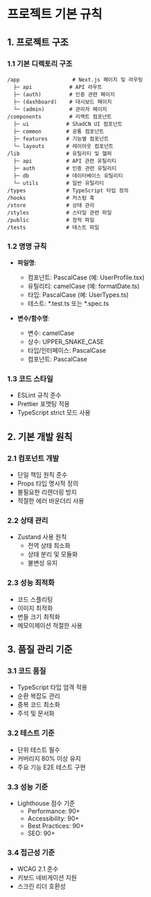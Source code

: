 # 프로젝트 기본 규칙

## 1. 프로젝트 구조
### 1.1 기본 디렉토리 구조
```
/app                 # Next.js 페이지 및 라우팅
  ├─ api            # API 라우트
  ├─ (auth)         # 인증 관련 페이지
  ├─ (dashboard)    # 대시보드 페이지
  └─ (admin)        # 관리자 페이지
/components         # 리액트 컴포넌트
  ├─ ui            # ShadCN UI 컴포넌트
  ├─ common        # 공통 컴포넌트
  ├─ features      # 기능별 컴포넌트
  └─ layouts       # 레이아웃 컴포넌트
/lib               # 유틸리티 및 헬퍼
  ├─ api           # API 관련 유틸리티
  ├─ auth          # 인증 관련 유틸리티
  ├─ db            # 데이터베이스 유틸리티
  └─ utils         # 일반 유틸리티
/types             # TypeScript 타입 정의
/hooks             # 커스텀 훅
/store             # 상태 관리
/styles            # 스타일 관련 파일
/public            # 정적 파일
/tests             # 테스트 파일
```

### 1.2 명명 규칙
- **파일명**: 
  - 컴포넌트: PascalCase (예: UserProfile.tsx)
  - 유틸리티: camelCase (예: formatDate.ts)
  - 타입: PascalCase (예: UserTypes.ts)
  - 테스트: *.test.ts 또는 *.spec.ts

- **변수/함수명**:
  - 변수: camelCase
  - 상수: UPPER_SNAKE_CASE
  - 타입/인터페이스: PascalCase
  - 컴포넌트: PascalCase

### 1.3 코드 스타일
- ESLint 규칙 준수
- Prettier 포맷팅 적용
- TypeScript strict 모드 사용

## 2. 기본 개발 원칙
### 2.1 컴포넌트 개발
- 단일 책임 원칙 준수
- Props 타입 명시적 정의
- 불필요한 리렌더링 방지
- 적절한 에러 바운더리 사용

### 2.2 상태 관리
- Zustand 사용 원칙
  - 전역 상태 최소화
  - 상태 분리 및 모듈화
  - 불변성 유지

### 2.3 성능 최적화
- 코드 스플리팅
- 이미지 최적화
- 번들 크기 최적화
- 메모이제이션 적절한 사용

## 3. 품질 관리 기준
### 3.1 코드 품질
- TypeScript 타입 엄격 적용
- 순환 복잡도 관리
- 중복 코드 최소화
- 주석 및 문서화

### 3.2 테스트 기준
- 단위 테스트 필수
- 커버리지 80% 이상 유지
- 주요 기능 E2E 테스트 구현

### 3.3 성능 기준
- Lighthouse 점수 기준
  - Performance: 90+
  - Accessibility: 90+
  - Best Practices: 90+
  - SEO: 90+

### 3.4 접근성 기준
- WCAG 2.1 준수
- 키보드 네비게이션 지원
- 스크린 리더 호환성 